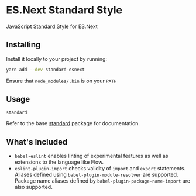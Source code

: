 # ES.Next Standard Style
[JavaScript Standard Style](https://github.com/feross/standard) for ES.Next

## Installing
Install it locally to your project by running:

```bash
yarn add --dev standard-esnext
```

Ensure that `node_modules/.bin` is on your `PATH`

## Usage
```
standard
```

Refer to the base [standard](https://github.com/feross/standard) package for
documentation.

## What's Included
* `babel-eslint` enables linting of experimental features as well
  as extensions to the language like Flow.
* `eslint-plugin-import` checks validity of `import` and `export` statements.
  Aliases defined using `babel-plugin-module-resolver` are supported. Package
  name aliases defined by `babel-plugin-package-name-import` are also
  supported.
